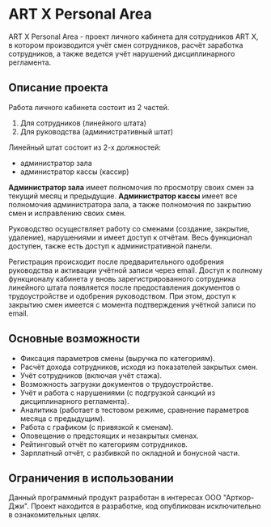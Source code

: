# ART X Personal Area
ART X Personal Area - проект личного кабинета для сотрудников ART X, в котором производится учёт смен сотрудников, расчёт заработка сотрудников, а также ведется учёт нарушений дисциплинарного регламента.

## Описание проекта
Работа личного кабинета состоит из 2 частей.
1. Для сотрудников (линейного штата)
2. Для руководства (административный штат)

Линейный штат состоит из 2-х должностей:
- администратор зала
- администратор кассы (кассир)

**Администратор зала** имеет полномочия по просмотру своих смен за текущий месяц и предыдущие.
**Администратор кассы** имеет все полномочия администратора зала, а также полномочия по закрытию смен и исправлению своих смен.

Руководство осуществляет работу со сменами (создание, закрытие, удаление), нарушениями и имеет доступ к отчётам. Весь функционал доступен, также есть доступ к административной панели.

Регистрация происходит после предварительного одобрения руководства и активации учётной записи через email. Доступ к полному функционалу кабинета у вновь зарегистрированного сотрудника линейного штата появляется после предоставления документов о трудоустройстве и одобрения руководством. При этом, доступ к закрытию смен имеется с момента подтверждения учётной записи по email.


## Основные возможности
- Фиксация параметров смены (выручка по категориям).
- Расчёт дохода сотрудников, исходя из показателей закрытых смен.
- Учёт сотрудников (включая учёт стажа).
- Возможность загрузки документов о трудоустройстве.
- Учёт и работа с нарушениями (с подгрузкой санкций из дисциплинарного регламента).
- Аналитика (работает в тестовом режиме, сравнение параметров месяца с предыдущим).
- Работа с графиком (с привязкой к сменам).
- Оповещение о предстоящих и незакрытых сменах.
- Рейтинговый отчёт по категориям сотрудников.
- Зарплатный отчёт, с разбивкой по окладной и бонусной части.

## Ограничения в использовании
Данный программный продукт разработан в интересах ООО "Арткор-Джи".
Проект находится в разработке, код опубликован исключительно в ознакомительных целях.
